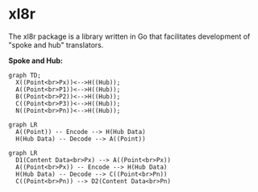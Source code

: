 # xl8r

The xl8r package is a library written in Go that facilitates development of "spoke and hub" translators.

**Spoke and Hub:**
```mermaid
graph TD;
  X((Point<br>Px))<-->H((Hub));
  A((Point<br>P1))<-->H((Hub));
  B((Point<br>P2))<-->H((Hub));
  C((Point<br>P3))<-->H((Hub));
  N((Point<br>Pn))<-->H((Hub));
```


```mermaid
graph LR
  A((Point)) -- Encode --> H(Hub Data)
  H(Hub Data) -- Decode --> A((Point))
```


```mermaid
graph LR
  D1(Content Data<br>Px) --> A((Point<br>Px))
  A((Point<br>Px)) -- Encode --> H(Hub Data)
  H(Hub Data) -- Decode --> C((Point<br>Pn))
  C((Point<br>Pn)) --> D2(Content Data<br>Pn)
```
